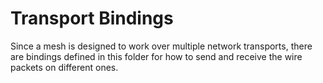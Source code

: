 Transport Bindings
==================

Since a mesh is designed to work over multiple network transports, there are bindings defined in this folder for how to send and receive the wire packets on different ones.